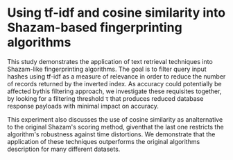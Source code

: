 Using  tf-idf  and  cosine  similarity  into  Shazam-based  fingerprinting algorithms
===========

This  study  demonstrates  the  application  of  text retrieval techniques into Shazam-like fingerprinting algorithms. The goal is to filter query input hashes using tf-idf as a measure
of relevance in order to reduce the number of records returned by  the  inverted index. As  accuracy  could  potentially  be  affected  bythis filtering approach, we investigate these requisites together, by  looking  for  a  filtering  threshold τ that  produces  reduced database response payloads with minimal impact on accuracy.

This experiment also  discusses  the  use  of  cosine  similarity  as  analternative  to  the  original  Shazam's  scoring  method,  giventhat  the  last  one  restricts  the  algorithm's  robustness  against time  distortions.  We  demonstrate  that  the  application  of  these techniques outperforms the original algorithms description for many different datasets.


